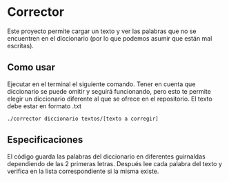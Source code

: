 # Corrector

Este proyecto permite cargar un texto y ver las palabras que no se encuentren en el diccionario (por lo que podemos asumir que están mal escritas).

## Como usar

Ejecutar en el terminal el siguiente comando. Tener en cuenta que diccionario se puede omitir y seguirá funcionando, pero esto te permite elegir un diccionario diferente al que se ofrece en el repositorio. El texto debe estar en formato .txt
```
./corrector diccionario textos/[texto a corregir]
```

## Especificaciones

El código guarda las palabras del diccionario en diferentes guirnaldas dependiendo de las 2 primeras letras. Después lee cada palabra del texto y verifica en la lista correspondiente si la misma existe.
